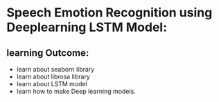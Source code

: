 # Speech Emotion Recognition using Deeplearning LSTM Model:
## learning Outcome:
- learn about seaborn library
- learn about librosa library
- learn about LSTM model
- learn how to make Deep learning models.
